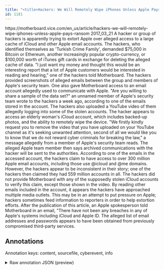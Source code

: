 ```yaml
---
title: "<title>Hackers: We Will Remotely Wipe iPhones Unless Apple Pays Ransom - Motherboard</title>"
id: 1181
---
```


<title>Hackers: We Will Remotely Wipe iPhones Unless Apple Pays Ransom - Motherboard</title>
<source> https://motherboard.vice.com/en_us/article/hackers-we-will-remotely-wipe-iphones-unless-apple-pays-ransom </source>
<date> 2017_03_21 </date>
<text>
 A hacker or group of hackers is apparently trying to extort Apple over alleged access to a large cache of iCloud and other Apple email accounts.
The hackers, who identified themselves as 'Turkish Crime Family', demanded $75,000 in Bitcoin or Ethereum, another increasingly popular crypto-currency, or $100,000 worth of iTunes gift cards in exchange for deleting the alleged cache of data.
"I just want my money and thought this would be an interesting report that a lot of Apple customers would be interested in reading and hearing," one of the hackers told Motherboard.
The hackers provided screenshots of alleged emails between the group and members of Apple's security team.
One also gave Motherboard access to an email account allegedly used to communicate with Apple.
"Are you willing to share a sample of the data set?"
an unnamed member of Apple's security team wrote to the hackers a week ago, according to one of the emails stored in the account.
The hackers also uploaded a YouTube video of them allegedly logging into some of the stolen accounts.
The hacker appears to access an elderly woman's iCloud account, which includes backed-up photos, and the ability to remotely wipe the device.
"We firstly kindly request you to remove the video that you have uploaded on your YouTube channel as it's seeking unwanted attention, second of all we would like you to know that we do not reward cyber criminals for breaking the law," a message allegedly from a member of Apple's security team reads.
The alleged Apple team member then says archived communications with the hacker will be sent to the authorities.
According to one of the emails in the accessed account, the hackers claim to have access to over 300 million Apple email accounts, including those use @icloud and @me domains.
However, the hackers appear to be inconsistent in their story; one of the hackers then claimed they had 559 million accounts in all.
The hackers did not provide Motherboard with any of the supposedly stolen iCloud accounts to verify this claim, except those shown in the video.
By reading other emails included in the account, it appears the hackers have approached multiple media outlets.
This may be in an attempt to put pressure on Apple; hackers sometimes feed information to reporters in order to help extortion efforts.
After the publication of this article, an Apple spokesperson told Motherboard in an email, "There have not been any breaches in any of Apple's systems including iCloud and Apple ID.
The alleged list of email addresses and passwords appears to have been obtained from previously compromised third-party services.
</text>



## Annotations

Annotation keys: content, sourcefile, cyberevent, info

<details>
<summary>Raw annotation JSON (preview)</summary>

```json
{
  "content": "A hacker or group of hackers is apparently trying to extort Apple over alleged access to a large cache of iCloud and other Apple email accounts. The hackers, who identified themselves as 'Turkish Crime Family', demanded $75,000 in Bitcoin or Ethereum, another increasingly popular crypto-currency, or $100,000 worth of iTunes gift cards in exchange for deleting the alleged cache of data. \"I just want my money and thought this would be an interesting report that a lot of Apple customers would be interested in reading and hearing,\" one of the hackers told Motherboard. The hackers provided screenshots of alleged emails between the group and members of Apple's security team. One also gave Motherboard access to an email account allegedly used to communicate with Apple. \"Are you willing to share a sample of the data set?\" an unnamed member of Apple's security team wrote to the hackers a week ago, according to one of the emails stored in the account. The hackers also uploaded a YouTube video of them allegedly logging into some of the stolen accounts. The hacker appears to access an elderly woman's iCloud account, which includes backed-up photos, and the ability to remotely wipe the device. \"We firstly kindly request you to remove the video that you have uploaded on your YouTube channel as it's seeking unwanted attention, second of all we would like you to know that we do not reward cyber criminals for breaking the law,\" a message allegedly from a member of Apple's security team reads. The alleged Apple team member then says archived communications with the hacker will be sent to the authorities. According to one of the emails in the accessed account, the hackers claim to have access to over 300 million Apple email accounts, including those use @icloud and @me domains. However, the hackers appear to be inconsistent in their story; one of the hackers then claimed they had 559 million accounts in all. The hackers did not provide Motherboard with any of the supposedly stolen iCloud accounts to verify this claim, except those shown in the video. By reading other emails included in the account, it appears the hackers have approached multiple media outlets. This may be in an attempt to put pressure on Apple; hackers sometimes feed information to reporters in order to help extortion efforts. After the publication of this article, an Apple spokesperson told Motherboard in an email, \"There have not been any breaches in any of Apple's systems including iCloud and Apple ID. The alleged list of email addresses and passwords appears to have been obtained from previously compromised third-party services.",
  "sourcefile": "1181.txt",
  "cyberevent": {
    "hopper": [
      {
        "index": 0,
        "relation": "Same",
        "events": [
          {
            "index": "E7",
            "type": "Attack",
            "realis": "Actual",
            "nugget": {
              "startOffset": 2560,
              "index": "T28",
              "endOffset": 2578,
              "text": "have been obtained"
            },
            "argument": [
              {
                "index": "T31",
                "text": "email addresses",
                "endOffset": 2534,
                "role": {
                  "type": "Compromised-Data"
                },
                "startOffset": 2519,
                "type": "PII"
              },
              {
                "index": "T32",
                "text": "passwords",
                "endOffset": 2548,
                "role": {
                  "type": "Compromised-Data"
                },
                "startOffset": 2539,
                "type": "PII"
              },
              {
                "index": "T34",
                "text": "list",
                "endOffset": 2515,
                "role": {
                  "type": "Compromised-Data"
                },
                "startOffset": 2511,
                "type": "Data"
              }
            ],
    
```
</details>
